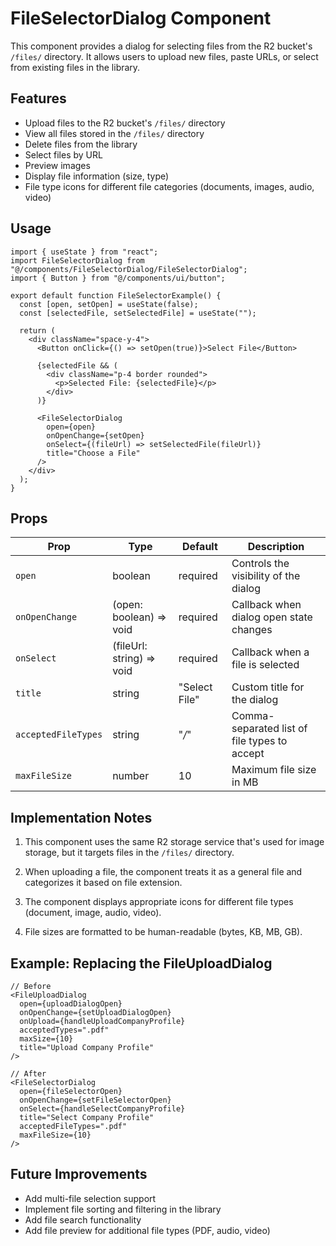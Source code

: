 # FileSelectorDialog Component

This component provides a dialog for selecting files from the R2 bucket's `/files/` directory. It allows users to upload new files, paste URLs, or select from existing files in the library.

## Features

- Upload files to the R2 bucket's `/files/` directory
- View all files stored in the `/files/` directory
- Delete files from the library
- Select files by URL
- Preview images
- Display file information (size, type)
- File type icons for different file categories (documents, images, audio, video)

## Usage

```tsx
import { useState } from "react";
import FileSelectorDialog from "@/components/FileSelectorDialog/FileSelectorDialog";
import { Button } from "@/components/ui/button";

export default function FileSelectorExample() {
  const [open, setOpen] = useState(false);
  const [selectedFile, setSelectedFile] = useState("");

  return (
    <div className="space-y-4">
      <Button onClick={() => setOpen(true)}>Select File</Button>
      
      {selectedFile && (
        <div className="p-4 border rounded">
          <p>Selected File: {selectedFile}</p>
        </div>
      )}

      <FileSelectorDialog
        open={open}
        onOpenChange={setOpen}
        onSelect={(fileUrl) => setSelectedFile(fileUrl)}
        title="Choose a File"
      />
    </div>
  );
}
```

## Props

| Prop | Type | Default | Description |
| --- | --- | --- | --- |
| `open` | boolean | required | Controls the visibility of the dialog |
| `onOpenChange` | (open: boolean) => void | required | Callback when dialog open state changes |
| `onSelect` | (fileUrl: string) => void | required | Callback when a file is selected |
| `title` | string | "Select File" | Custom title for the dialog |
| `acceptedFileTypes` | string | "*/*" | Comma-separated list of file types to accept |
| `maxFileSize` | number | 10 | Maximum file size in MB |

## Implementation Notes

1. This component uses the same R2 storage service that's used for image storage, but it targets files in the `/files/` directory.

2. When uploading a file, the component treats it as a general file and categorizes it based on file extension.

3. The component displays appropriate icons for different file types (document, image, audio, video).

4. File sizes are formatted to be human-readable (bytes, KB, MB, GB).

## Example: Replacing the FileUploadDialog

```tsx
// Before
<FileUploadDialog
  open={uploadDialogOpen}
  onOpenChange={setUploadDialogOpen}
  onUpload={handleUploadCompanyProfile}
  acceptedTypes=".pdf"
  maxSize={10}
  title="Upload Company Profile"
/>

// After
<FileSelectorDialog
  open={fileSelectorOpen}
  onOpenChange={setFileSelectorOpen}
  onSelect={handleSelectCompanyProfile}
  title="Select Company Profile"
  acceptedFileTypes=".pdf"
  maxFileSize={10}
/>
```

## Future Improvements

- Add multi-file selection support
- Implement file sorting and filtering in the library
- Add file search functionality
- Add file preview for additional file types (PDF, audio, video)
